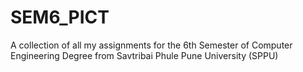 # SEM6_PICT
A collection of all my assignments for the 6th Semester of Computer Engineering Degree from Savtribai Phule Pune University (SPPU)  

